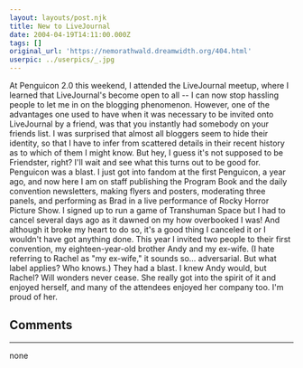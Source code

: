 ```yaml
---
layout: layouts/post.njk
title: New to LiveJournal
date: 2004-04-19T14:11:00.000Z
tags: []
original_url: 'https://nemorathwald.dreamwidth.org/404.html'
userpic: ../userpics/_.jpg
---
```

At Penguicon 2.0 this weekend, I attended the LiveJournal meetup, where I learned that LiveJournal's become open to all -- I can now stop hassling people to let me in on the blogging phenomenon. However, one of the advantages one used to have when it was necessary to be invited onto LiveJournal by a friend, was that you instantly had somebody on your friends list. I was surprised that almost all bloggers seem to hide their identity, so that I have to infer from scattered details in their recent history as to which of them I might know. But hey, I guess it's not supposed to be Friendster, right? I'll wait and see what this turns out to be good for. Penguicon was a blast. I just got into fandom at the first Penguicon, a year ago, and now here I am on staff publishing the Program Book and the daily convention newsletters, making flyers and posters, moderating three panels, and performing as Brad in a live performance of Rocky Horror Picture Show. I signed up to run a game of Transhuman Space but I had to cancel several days ago as it dawned on my how overbooked I was! And although it broke my heart to do so, it's a good thing I canceled it or I wouldn't have got anything done. This year I invited two people to their first convention, my eighteen-year-old brother Andy and my ex-wife. (I hate referring to Rachel as "my ex-wife," it sounds so... adversarial. But what label applies? Who knows.) They had a blast. I knew Andy would, but Rachel? Will wonders never cease. She really got into the spirit of it and enjoyed herself, and many of the attendees enjoyed her company too. I'm proud of her.

## Comments

---

none
